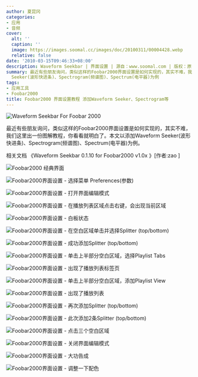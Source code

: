 ```yaml
---
author: 夏昆冈
categories:
- 应用
- 音频
cover:
  alt: ''
  caption: ''
  image: https://images.soomal.cc/images/doc/20100311/00004428.webp
  relative: false
date: '2010-03-15T09:46:33+08:00'
description: Waveform Seekbar | 界面设置 | 源自：www.soomal.com | 版权：原创 |  平均/总评分：08.36/117
summary: 最近有些朋友询问，类似这样的Foobar2000界面设置是如何实现的，其实不难，我们这里出一份图解教程，你看看就明白了。本文以添加Waveform
  Seeker(波形快进条)、Spectrogram(频谱图)、Spectrum(电平器)为例
tags:
- 应用工具
- Foobar2000
title: Foobar2000 界面设置教程 添加Waveform Seeker、Spectrogram等
---
```


![Waveform Seekbar For Foobar 2000](https://images.soomal.cc/images/doc/20100311/00004428.webp)



最近有些朋友询问，类似这样的Foobar2000界面设置是如何实现的，其实不难，我们这里出一份图解教程，你看看就明白了。本文以添加Waveform Seeker(波形快进条)、Spectrogram(频谱图)、Spectrum(电平器)为例。



相关文档
《Waveform Seekbar 0.1.10 for Foobar2000 v1.0x 》[作者:zao ]



![Foobar2000 经典界面](https://images.soomal.cc/images/doc/20100315/00004474.webp)



![Foobar2000界面设置 - 选择菜单 Preferences(参数)](https://images.soomal.cc/images/doc/20100315/00004475.webp)



![Foobar2000界面设置 - 打开界面编辑模式](https://images.soomal.cc/images/doc/20100315/00004476.webp)



![Foobar2000界面设置 - 在播放列表区域点击右键，会出现当前区域](https://images.soomal.cc/images/doc/20100315/00004477.webp)



![Foobar2000界面设置 - 白板状态](https://images.soomal.cc/images/doc/20100315/00004478.webp)



![Foobar2000界面设置 - 在空白区域单击并选择Splitter (top/bottom)](https://images.soomal.cc/images/doc/20100315/00004479.webp)



![Foobar2000界面设置 - 成功添加Splitter (top/bottom)](https://images.soomal.cc/images/doc/20100315/00004480.webp)



![Foobar2000界面设置 - 单击上半部分空白区域，选择Playlist Tabs](https://images.soomal.cc/images/doc/20100315/00004481.webp)



![Foobar2000界面设置 - 出现了播放列表标签页](https://images.soomal.cc/images/doc/20100315/00004482.webp)



![Foobar2000界面设置 - 单击上半部分空白区域，添加Playlist View](https://images.soomal.cc/images/doc/20100315/00004483.webp)



![Foobar2000界面设置 - 出现了播放列表](https://images.soomal.cc/images/doc/20100315/00004484.webp)



![Foobar2000界面设置 - 再次添加Splitter (top/bottom)](https://images.soomal.cc/images/doc/20100315/00004485.webp)



![Foobar2000界面设置 - 此次添加2条Splitter (top/bottom)](https://images.soomal.cc/images/doc/20100315/00004486.webp)



![Foobar2000界面设置 - 点击三个空白区域](https://images.soomal.cc/images/doc/20100315/00004487.webp)



![Foobar2000界面设置 - 关闭界面编辑模式](https://images.soomal.cc/images/doc/20100315/00004488.webp)



![Foobar2000界面设置 - 大功告成](https://images.soomal.cc/images/doc/20100315/00004489.webp)



![Foobar2000界面设置 - 调整一下配色](https://images.soomal.cc/images/doc/20100315/00004490.webp)